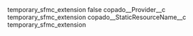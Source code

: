 <?xml version="1.0" encoding="UTF-8"?>
<CustomMetadata xmlns="http://soap.sforce.com/2006/04/metadata" xmlns:xsi="http://www.w3.org/2001/XMLSchema-instance" xmlns:xsd="http://www.w3.org/2001/XMLSchema">
    <label>temporary_sfmc_extension</label>
    <protected>false</protected>
    <values>
        <field>copado__Provider__c</field>
        <value xsi:type="xsd:string">temporary_sfmc_extension</value>
    </values>
    <values>
        <field>copado__StaticResourceName__c</field>
        <value xsi:type="xsd:string">temporary_sfmc_extension</value>
    </values>
</CustomMetadata>
